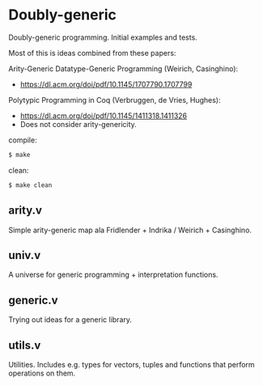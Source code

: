# Doubly-generic

Doubly-generic programming. Initial examples and tests.

Most of this is ideas combined from these papers:

Arity-Generic Datatype-Generic Programming (Weirich, Casinghino):
- https://dl.acm.org/doi/pdf/10.1145/1707790.1707799

Polytypic Programming in Coq (Verbruggen, de Vries, Hughes):
- https://dl.acm.org/doi/pdf/10.1145/1411318.1411326
- Does not consider arity-genericity.

compile:
```bash
$ make
```

clean:
```bash
$ make clean
```

## arity.v

Simple arity-generic map ala Fridlender + Indrika / Weirich + Casinghino.

## univ.v

A universe for generic programming + interpretation functions.

## generic.v

Trying out ideas for a generic library.

## utils.v

Utilities. Includes e.g. types for vectors, tuples and functions that
perform operations on them.

